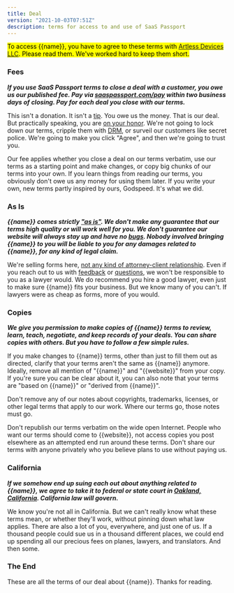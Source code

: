 ```yaml
---
title: Deal
version: "2021-10-03T07:51Z"
description: terms for access to and use of SaaS Passport
---
```


<mark>To access {{name}}, you have to agree to these terms with [Artless Devices LLC](https://artlessdevices.com/). Please read them. We've worked hard to keep them short.</mark>

### Fees

***If you use SaaS Passport terms to close a deal with a customer, you owe us our published fee. Pay via [saaspassport.com/pay](https://saaspassport.com/pay) within two business days of closing.  Pay for each deal you close with our terms.***

This isn't a donation. It isn't a [tip](https://en.wikipedia.org/wiki/Gratuity). You owe us the money. That is our deal. But practically speaking, you are [on your honor](https://en.wikipedia.org/wiki/Honor_system). We're not going to lock down our terms, cripple them with [DRM](https://en.wikipedia.org/wiki/Digital_rights_management), or surveil our customers like secret police. We're going to make you click "Agree", and then we're going to trust you.

Our fee applies whether you close a deal on our terms verbatim, use our terms as a starting point and make changes, or copy big chunks of our terms into your own. If you learn things from reading our terms, you obviously don't owe us any money for using them later. If you write your own, new terms partly inspired by ours, Godspeed. It's what we did.

### As Is

***{{name}} comes strictly ["as is"](https://en.wikipedia.org/wiki/As_is). We don't make any guarantee that our terms high quality or will work well for you. We don't guarantee our website will always stay up and have no [bugs](https://en.wikipedia.org/wiki/Software_bug).  Nobody involved bringing {{name}} to you will be liable to you for any damages related to {{name}}, for any kind of legal claim.***

We're selling forms here, [not any kind of attorney-client relationship](https://notlegaladvice.law). Even if you reach out to us with [feedback](/contribute) or [questions](/contact), we won't be responsible to you as a lawyer would. We do recommend you hire a good lawyer, even just to make sure {{name}} fits your business. But we know many of you can't. If lawyers were as cheap as forms, more of you would.

### Copies

***We give you permission to make copies of {{name}} terms to review, learn, teach, negotiate, and keep records of your deals. You can share copies with others. But you have to follow a few simple rules.***

If you make changes to {{name}} terms, other than just to fill them out as directed, clarify that your terms aren't the same as {{name}} anymore. Ideally, remove all mention of "{{name}}" and "{{website}}" from your copy. If you're sure you can be clear about it, you can also note that your terms are "based on {{name}}" or "derived from {{name}}".

Don't remove any of our notes about copyrights, trademarks, licenses, or other legal terms that apply to our work. Where our terms go, those notes must go.

Don't republish our terms verbatim on the wide open Internet. People who want our terms should come to {{website}}, not access copies you post elsewhere as an attempted end run around these terms. Don't share our terms with anyone privately who you believe plans to use without paying us.

### California

***If we somehow end up suing each out about anything related to {{name}}, we agree to take it to federal or state court in [Oakland, California](https://en.wikipedia.org/wiki/Oakland,_California). California law will govern.***

We know you're not all in California. But we can't really know what these terms mean, or whether they'll work, without pinning down what law applies. There are also a lot of you, everywhere, and just one of us. If a thousand people could sue us in a thousand different places, we could end up spending all our precious fees on planes, lawyers, and translators. And then some.

### The End

These are all the terms of our deal about {{name}}.  Thanks for reading.
